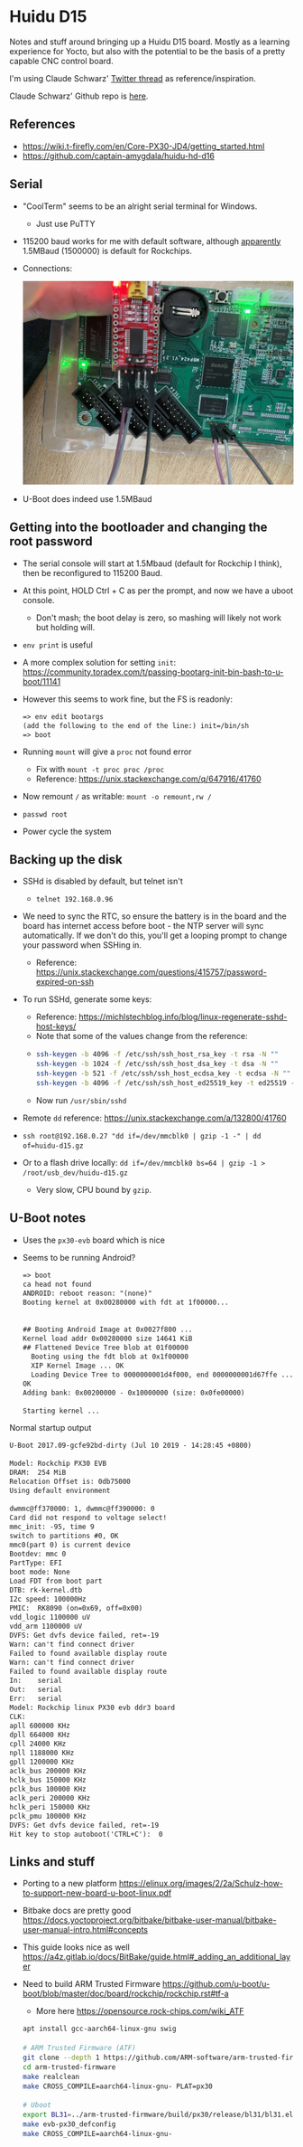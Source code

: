 # Huidu D15

Notes and stuff around bringing up a Huidu D15 board. Mostly as a learning experience for Yocto, but
also with the potential to be the basis of a pretty capable CNC control board.

I'm using Claude Schwarz'
[Twitter thread](https://twitter.com/Claude1079/status/1513541029399519234) as
reference/inspiration.

Claude Schwarz' Github repo is [here](https://github.com/captain-amygdala/huidu-hd-d16).

## References

- <https://wiki.t-firefly.com/en/Core-PX30-JD4/getting_started.html>
- <https://github.com/captain-amygdala/huidu-hd-d16>

## Serial

- "CoolTerm" seems to be an alright serial terminal for Windows.
  - Just use PuTTY
- 115200 baud works for me with default software, although
  [apparently](https://twitter.com/Claude1079/status/1512693171305779202) 1.5MBaud (1500000) is
  default for Rockchips.
- Connections:

  ![](images/serial.jpeg)

- U-Boot does indeed use 1.5MBaud

## Getting into the bootloader and changing the root password

- The serial console will start at 1.5Mbaud (default for Rockchip I think), then be reconfigured to
  115200 Baud.
- At this point, HOLD Ctrl + C as per the prompt, and now we have a uboot console.
  - Don't mash; the boot delay is zero, so mashing will likely not work but holding will.
- `env print` is useful
- A more complex solution for setting `init`:
  <https://community.toradex.com/t/passing-bootarg-init-bin-bash-to-u-boot/11141>
- However this seems to work fine, but the FS is readonly:

  ```
  => env edit bootargs
  (add the following to the end of the line:) init=/bin/sh
  => boot
  ```

- Running `mount` will give a `proc` not found error
  - Fix with `mount -t proc proc /proc`
  - Reference: https://unix.stackexchange.com/q/647916/41760
- Now remount `/` as writable: `mount -o remount,rw /`
- `passwd root`
- Power cycle the system

## Backing up the disk

- SSHd is disabled by default, but telnet isn't
  - `telnet 192.168.0.96`
- We need to sync the RTC, so ensure the battery is in the board and the board has internet access
  before boot - the NTP server will sync automatically. If we don't do this, you'll get a looping
  prompt to change your password when SSHing in.

  - Reference: <https://unix.stackexchange.com/questions/415757/password-expired-on-ssh>

- To run SSHd, generate some keys:

  - Reference: <https://michlstechblog.info/blog/linux-regenerate-sshd-host-keys/>
  - Note that some of the values change from the reference:
  - ```bash
    ssh-keygen -b 4096 -f /etc/ssh/ssh_host_rsa_key -t rsa -N ""
    ssh-keygen -b 1024 -f /etc/ssh/ssh_host_dsa_key -t dsa -N ""
    ssh-keygen -b 521 -f /etc/ssh/ssh_host_ecdsa_key -t ecdsa -N ""
    ssh-keygen -b 4096 -f /etc/ssh/ssh_host_ed25519_key -t ed25519 -N ""
    ```
  - Now run `/usr/sbin/sshd`

- Remote `dd` reference: <https://unix.stackexchange.com/a/132800/41760>
- `ssh root@192.168.0.27 "dd if=/dev/mmcblk0 | gzip -1 -" | dd of=huidu-d15.gz`
- Or to a flash drive locally: `dd if=/dev/mmcblk0 bs=64 | gzip -1 > /root/usb_dev/huidu-d15.gz`
  - Very slow, CPU bound by `gzip`.

## U-Boot notes

- Uses the `px30-evb` board which is nice
- Seems to be running Android?

  ```
  => boot
  ca head not found
  ANDROID: reboot reason: "(none)"
  Booting kernel at 0x00280000 with fdt at 1f00000...


  ## Booting Android Image at 0x0027f800 ...
  Kernel load addr 0x00280000 size 14641 KiB
  ## Flattened Device Tree blob at 01f00000
    Booting using the fdt blob at 0x1f00000
    XIP Kernel Image ... OK
    Loading Device Tree to 0000000001d4f000, end 0000000001d67ffe ... OK
  Adding bank: 0x00200000 - 0x10000000 (size: 0x0fe00000)

  Starting kernel ...
  ```

Normal startup output

```
U-Boot 2017.09-gcfe92bd-dirty (Jul 10 2019 - 14:28:45 +0800)

Model: Rockchip PX30 EVB
DRAM:  254 MiB
Relocation Offset is: 0db75000
Using default environment

dwmmc@ff370000: 1, dwmmc@ff390000: 0
Card did not respond to voltage select!
mmc_init: -95, time 9
switch to partitions #0, OK
mmc0(part 0) is current device
Bootdev: mmc 0
PartType: EFI
boot mode: None
Load FDT from boot part
DTB: rk-kernel.dtb
I2c speed: 100000Hz
PMIC:  RK8090 (on=0x69, off=0x00)
vdd_logic 1100000 uV
vdd_arm 1100000 uV
DVFS: Get dvfs device failed, ret=-19
Warn: can't find connect driver
Failed to found available display route
Warn: can't find connect driver
Failed to found available display route
In:    serial
Out:   serial
Err:   serial
Model: Rockchip linux PX30 evb ddr3 board
CLK:
apll 600000 KHz
dpll 664000 KHz
cpll 24000 KHz
npll 1188000 KHz
gpll 1200000 KHz
aclk_bus 200000 KHz
hclk_bus 150000 KHz
pclk_bus 100000 KHz
aclk_peri 200000 KHz
hclk_peri 150000 KHz
pclk_pmu 100000 KHz
DVFS: Get dvfs device failed, ret=-19
Hit key to stop autoboot('CTRL+C'):  0
```

## Links and stuff

- Porting to a new platform
  <https://elinux.org/images/2/2a/Schulz-how-to-support-new-board-u-boot-linux.pdf>
- Bitbake docs are pretty good
  <https://docs.yoctoproject.org/bitbake/bitbake-user-manual/bitbake-user-manual-intro.html#concepts>
- This guide looks nice as well
  <https://a4z.gitlab.io/docs/BitBake/guide.html#_adding_an_additional_layer>
- Need to build ARM Trusted Firmware
  <https://github.com/u-boot/u-boot/blob/master/doc/board/rockchip/rockchip.rst#tf-a>

  - More here <https://opensource.rock-chips.com/wiki_ATF>

  ```bash
  apt install gcc-aarch64-linux-gnu swig

  # ARM Trusted Firmware (ATF)
  git clone --depth 1 https://github.com/ARM-software/arm-trusted-firmware.git
  cd arm-trusted-firmware
  make realclean
  make CROSS_COMPILE=aarch64-linux-gnu- PLAT=px30

  # Uboot
  export BL31=../arm-trusted-firmware/build/px30/release/bl31/bl31.elf
  make evb-px30_defconfig
  make CROSS_COMPILE=aarch64-linux-gnu-
  ```
